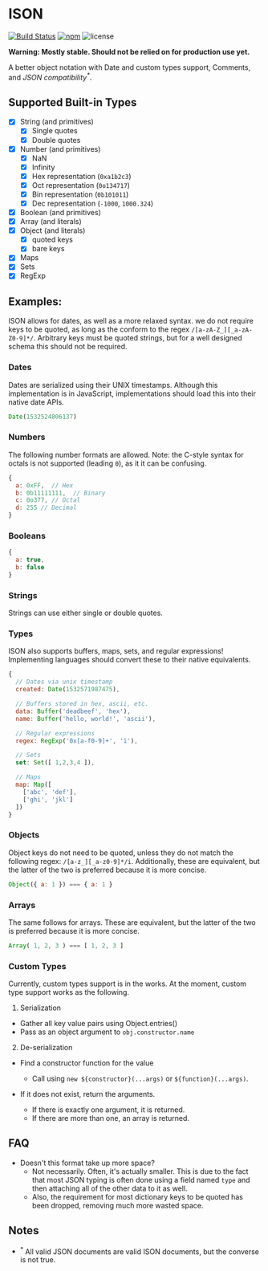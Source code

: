 # ISON

[![Build Status](https://travis-ci.org/richinfante/ison.svg?branch=master)](https://travis-ci.org/richinfante/ison)
[![npm](https://img.shields.io/npm/v/ison.svg)](http://npmjs.com/ison)
![license](https://img.shields.io/github/license/richinfante/ison.svg)

**Warning: Mostly stable. Should not be relied on for production use yet.**

A better object notation with Date and custom types support, Comments, and _JSON compatibility<sup>*</sup>_.

## Supported Built-in Types
- [x] String (and primitives)
  - [x] Single quotes
  - [x] Double quotes
- [x] Number (and primitives)
  - [x] NaN
  - [x] Infinity
  - [x] Hex representation (`0xa1b2c3`)
  - [x] Oct representation (`0o134717`)
  - [x] Bin representation (`0b101011`)
  - [x] Dec representation (`-1000`, `1000.324`)
- [x] Boolean (and primitives)
- [x] Array (and literals)
- [x] Object (and literals)
  - [x] quoted keys
  - [x] bare keys
- [x] Maps
- [x] Sets
- [x] RegExp

## Examples:

ISON allows for dates, as well as a more relaxed syntax. we do not require keys to be quoted, as long as the conform to the regex `/[a-zA-Z_][_a-zA-Z0-9]*/`. Arbitrary keys must be quoted strings, but for a well designed schema this should not be required.


### Dates
Dates are serialized using their UNIX timestamps. Although this implementation is in JavaScript, implementations should load this into their native date APIs.

```js
Date(1532524806137)
```

### Numbers
The following number formats are allowed. Note: the C-style syntax for octals is not supported (leading `0`), as it it can be confusing.

```js
{
  a: 0xFF,  // Hex
  b: 0b11111111,  // Binary
  c: 0o377, // Octal
  d: 255 // Decimal
}
```

### Booleans

```js
{
  a: true,
  b: false
}
```

### Strings
Strings can use either single or double quotes.

### Types

ISON also supports buffers, maps, sets, and regular expressions! Implementing languages should convert these to their native equivalents.

```js
{
  // Dates via unix timestamp
  created: Date(1532571987475),

  // Buffers stored in hex, ascii, etc.
  data: Buffer('deadbeef', 'hex'),
  name: Buffer('hello, world!', 'ascii'),

  // Regular expressions
  regex: RegExp('0x[a-f0-9]+', 'i'),

  // Sets
  set: Set([ 1,2,3,4 ]),

  // Maps
  map: Map([
    ['abc', 'def'],
    ['ghi', 'jkl']
  ])
}
```

### Objects
Object keys do not need to be quoted, unless they do not match the following regex: `/[a-z_][_a-z0-9]*/i`. Additionally, these are equivalent, but the latter of the two is preferred because it is more concise.

```js
Object({ a: 1 }) === { a: 1 }
```

### Arrays
The same follows for arrays. These are equivalent, but the latter of the two is preferred because it is more concise.
```js
Array( 1, 2, 3 ) === [ 1, 2, 3 ]
```

### Custom Types
Currently, custom types support is in the works. At the moment, custom type support works as the following.

1. Serialization
  - Gather all key value pairs using Object.entries()
  - Pass as an object argument to `obj.constructor.name`

2. De-serialization
  - Find a constructor function for the value
    - Call using `new ${constructor}(...args)` or `${function}(...args)`.

  - If it does not exist, return the arguments.
    - If there is exactly one argument, it is returned.
    - If there are more than one, an array is returned.
    

## FAQ
- Doesn't this format take up more space?
  - Not necessarily. Often, it's actually smaller. This is due to the fact that most JSON typing is often done using a field named `type` and then attaching all of the other data to it as well.
  - Also, the requirement for most dictionary keys to be quoted has been dropped, removing much more wasted space.

## Notes
- <sup>*</sup> All valid JSON documents are valid ISON documents, but the converse is not true.
